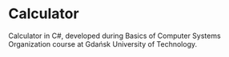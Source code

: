 # Calculator
 Calculator in C#, developed during Basics of Computer Systems Organization course at Gdańsk University of Technology.
